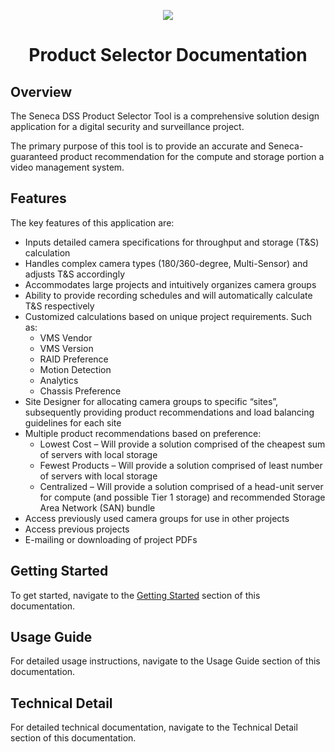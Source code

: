 <p align="center">
  <img style="max-width:75%;" src="https://www.starrtech.net/wp-content/uploads/2018/05/Seneca-Logo-blk.png">
</p>

<div style="text-align: center;"> <h1>Product Selector Documentation</h1> </div>


## Overview

The Seneca DSS Product Selector Tool is a comprehensive solution design application for a digital security and surveillance project. 

The primary purpose of this tool is to provide an accurate and Seneca- guaranteed product recommendation for the compute and storage portion a video management system.

## Features
The key features of this application are:

* Inputs detailed camera specifications for throughput and storage (T&S) calculation
* Handles complex camera types (180/360-degree, Multi-Sensor) and adjusts T&S accordingly
* Accommodates large projects and intuitively organizes camera groups 
* Ability to provide recording schedules and will automatically calculate T&S respectively
* Customized calculations based on unique project requirements. Such as:
    * VMS Vendor
    * VMS Version
    * RAID Preference
    * Motion Detection
    * Analytics
    * Chassis Preference
* Site Designer for allocating camera groups to specific “sites”, subsequently providing product recommendations and load balancing guidelines for each site
* Multiple product recommendations based on preference:
    * Lowest Cost – Will provide a solution comprised of the cheapest sum of servers with local storage
    * Fewest Products – Will provide a solution comprised of least number of servers with local storage
    * Centralized – Will provide a solution comprised of a head-unit server for compute (and possible Tier 1 storage) and recommended Storage Area Network (SAN) bundle
* Access previously used camera groups for use in other projects
* Access previous projects 
* E-mailing or downloading of project PDFs

## Getting Started
To get started, navigate to the [Getting Started](/GettingStarted) section of this documentation.

## Usage Guide
For detailed usage instructions, navigate to the Usage Guide section of this documentation.

## Technical Detail
For detailed technical documentation, navigate to the Technical Detail section of this documentation.


